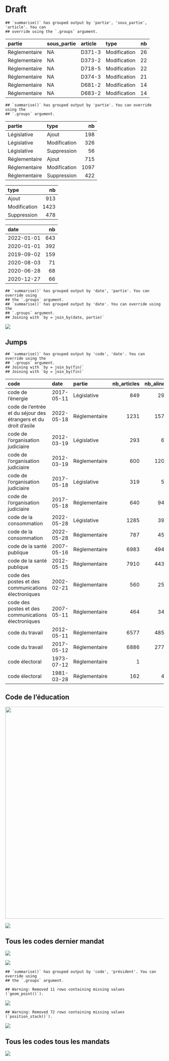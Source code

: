 Draft
================

    ## `summarise()` has grouped output by 'partie', 'sous_partie', 'article'. You can
    ## override using the `.groups` argument.

<table>
<thead>
<tr>
<th style="text-align:left;">
partie
</th>
<th style="text-align:left;">
sous_partie
</th>
<th style="text-align:left;">
article
</th>
<th style="text-align:left;">
type
</th>
<th style="text-align:right;">
nb
</th>
</tr>
</thead>
<tbody>
<tr>
<td style="text-align:left;">
Réglementaire
</td>
<td style="text-align:left;">
NA
</td>
<td style="text-align:left;">
D371-3
</td>
<td style="text-align:left;">
Modification
</td>
<td style="text-align:right;">
26
</td>
</tr>
<tr>
<td style="text-align:left;">
Réglementaire
</td>
<td style="text-align:left;">
NA
</td>
<td style="text-align:left;">
D373-2
</td>
<td style="text-align:left;">
Modification
</td>
<td style="text-align:right;">
22
</td>
</tr>
<tr>
<td style="text-align:left;">
Réglementaire
</td>
<td style="text-align:left;">
NA
</td>
<td style="text-align:left;">
D718-5
</td>
<td style="text-align:left;">
Modification
</td>
<td style="text-align:right;">
22
</td>
</tr>
<tr>
<td style="text-align:left;">
Réglementaire
</td>
<td style="text-align:left;">
NA
</td>
<td style="text-align:left;">
D374-3
</td>
<td style="text-align:left;">
Modification
</td>
<td style="text-align:right;">
21
</td>
</tr>
<tr>
<td style="text-align:left;">
Réglementaire
</td>
<td style="text-align:left;">
NA
</td>
<td style="text-align:left;">
D681-2
</td>
<td style="text-align:left;">
Modification
</td>
<td style="text-align:right;">
14
</td>
</tr>
<tr>
<td style="text-align:left;">
Réglementaire
</td>
<td style="text-align:left;">
NA
</td>
<td style="text-align:left;">
D683-2
</td>
<td style="text-align:left;">
Modification
</td>
<td style="text-align:right;">
14
</td>
</tr>
</tbody>
</table>

    ## `summarise()` has grouped output by 'partie'. You can override using the
    ## `.groups` argument.

<table>
<thead>
<tr>
<th style="text-align:left;">
partie
</th>
<th style="text-align:left;">
type
</th>
<th style="text-align:right;">
nb
</th>
</tr>
</thead>
<tbody>
<tr>
<td style="text-align:left;">
Législative
</td>
<td style="text-align:left;">
Ajout
</td>
<td style="text-align:right;">
198
</td>
</tr>
<tr>
<td style="text-align:left;">
Législative
</td>
<td style="text-align:left;">
Modification
</td>
<td style="text-align:right;">
326
</td>
</tr>
<tr>
<td style="text-align:left;">
Législative
</td>
<td style="text-align:left;">
Suppression
</td>
<td style="text-align:right;">
56
</td>
</tr>
<tr>
<td style="text-align:left;">
Réglementaire
</td>
<td style="text-align:left;">
Ajout
</td>
<td style="text-align:right;">
715
</td>
</tr>
<tr>
<td style="text-align:left;">
Réglementaire
</td>
<td style="text-align:left;">
Modification
</td>
<td style="text-align:right;">
1097
</td>
</tr>
<tr>
<td style="text-align:left;">
Réglementaire
</td>
<td style="text-align:left;">
Suppression
</td>
<td style="text-align:right;">
422
</td>
</tr>
</tbody>
</table>
<table>
<thead>
<tr>
<th style="text-align:left;">
type
</th>
<th style="text-align:right;">
nb
</th>
</tr>
</thead>
<tbody>
<tr>
<td style="text-align:left;">
Ajout
</td>
<td style="text-align:right;">
913
</td>
</tr>
<tr>
<td style="text-align:left;">
Modification
</td>
<td style="text-align:right;">
1423
</td>
</tr>
<tr>
<td style="text-align:left;">
Suppression
</td>
<td style="text-align:right;">
478
</td>
</tr>
</tbody>
</table>
<table>
<thead>
<tr>
<th style="text-align:left;">
date
</th>
<th style="text-align:right;">
nb
</th>
</tr>
</thead>
<tbody>
<tr>
<td style="text-align:left;">
2022-01-01
</td>
<td style="text-align:right;">
643
</td>
</tr>
<tr>
<td style="text-align:left;">
2020-01-01
</td>
<td style="text-align:right;">
392
</td>
</tr>
<tr>
<td style="text-align:left;">
2019-09-02
</td>
<td style="text-align:right;">
159
</td>
</tr>
<tr>
<td style="text-align:left;">
2020-08-03
</td>
<td style="text-align:right;">
71
</td>
</tr>
<tr>
<td style="text-align:left;">
2020-06-28
</td>
<td style="text-align:right;">
68
</td>
</tr>
<tr>
<td style="text-align:left;">
2020-12-27
</td>
<td style="text-align:right;">
66
</td>
</tr>
</tbody>
</table>

    ## `summarise()` has grouped output by 'date', 'partie'. You can override using
    ## the `.groups` argument.
    ## `summarise()` has grouped output by 'date'. You can override using the
    ## `.groups` argument.
    ## Joining with `by = join_by(date, partie)`

![](draft_files/figure-gfm/code-1.png)<!-- -->

## Jumps

    ## `summarise()` has grouped output by 'code', 'date'. You can override using the
    ## `.groups` argument.
    ## Joining with `by = join_by(fin)`
    ## Joining with `by = join_by(fin)`

<table>
<thead>
<tr>
<th style="text-align:left;">
code
</th>
<th style="text-align:left;">
date
</th>
<th style="text-align:left;">
partie
</th>
<th style="text-align:right;">
nb_articles
</th>
<th style="text-align:right;">
nb_alineas
</th>
<th style="text-align:right;">
nb_mots
</th>
<th style="text-align:right;">
nb_modifications
</th>
<th style="text-align:right;">
nb_ajouts
</th>
<th style="text-align:right;">
nb_suppressions
</th>
<th style="text-align:left;">
fin
</th>
<th style="text-align:left;">
président
</th>
<th style="text-align:right;">
nb_conservations
</th>
<th style="text-align:right;">
check
</th>
</tr>
</thead>
<tbody>
<tr>
<td style="text-align:left;">
code de l’énergie
</td>
<td style="text-align:left;">
2017-05-11
</td>
<td style="text-align:left;">
Législative
</td>
<td style="text-align:right;">
849
</td>
<td style="text-align:right;">
2974
</td>
<td style="text-align:right;">
119281
</td>
<td style="text-align:right;">
233
</td>
<td style="text-align:right;">
171
</td>
<td style="text-align:right;">
48
</td>
<td style="text-align:left;">
2017
</td>
<td style="text-align:left;">
Hollande
</td>
<td style="text-align:right;">
445
</td>
<td style="text-align:right;">
-1
</td>
</tr>
<tr>
<td style="text-align:left;">
code de l’entrée et du séjour des étrangers et du droit d’asile
</td>
<td style="text-align:left;">
2022-05-18
</td>
<td style="text-align:left;">
Réglementaire
</td>
<td style="text-align:right;">
1231
</td>
<td style="text-align:right;">
15768
</td>
<td style="text-align:right;">
388222
</td>
<td style="text-align:right;">
202
</td>
<td style="text-align:right;">
1028
</td>
<td style="text-align:right;">
592
</td>
<td style="text-align:left;">
2022
</td>
<td style="text-align:left;">
Macron
</td>
<td style="text-align:right;">
1
</td>
<td style="text-align:right;">
1
</td>
</tr>
<tr>
<td style="text-align:left;">
code de l’organisation judiciaire
</td>
<td style="text-align:left;">
2012-03-19
</td>
<td style="text-align:left;">
Législative
</td>
<td style="text-align:right;">
293
</td>
<td style="text-align:right;">
654
</td>
<td style="text-align:right;">
19770
</td>
<td style="text-align:right;">
45
</td>
<td style="text-align:right;">
24
</td>
<td style="text-align:right;">
110
</td>
<td style="text-align:left;">
2012
</td>
<td style="text-align:left;">
Sarkozy
</td>
<td style="text-align:right;">
224
</td>
<td style="text-align:right;">
1
</td>
</tr>
<tr>
<td style="text-align:left;">
code de l’organisation judiciaire
</td>
<td style="text-align:left;">
2012-03-19
</td>
<td style="text-align:left;">
Réglementaire
</td>
<td style="text-align:right;">
600
</td>
<td style="text-align:right;">
12070
</td>
<td style="text-align:right;">
141761
</td>
<td style="text-align:right;">
70
</td>
<td style="text-align:right;">
528
</td>
<td style="text-align:right;">
451
</td>
<td style="text-align:left;">
2012
</td>
<td style="text-align:left;">
Sarkozy
</td>
<td style="text-align:right;">
2
</td>
<td style="text-align:right;">
2
</td>
</tr>
<tr>
<td style="text-align:left;">
code de l’organisation judiciaire
</td>
<td style="text-align:left;">
2017-05-18
</td>
<td style="text-align:left;">
Législative
</td>
<td style="text-align:right;">
319
</td>
<td style="text-align:right;">
547
</td>
<td style="text-align:right;">
16166
</td>
<td style="text-align:right;">
27
</td>
<td style="text-align:right;">
32
</td>
<td style="text-align:right;">
5
</td>
<td style="text-align:left;">
2017
</td>
<td style="text-align:left;">
Hollande
</td>
<td style="text-align:right;">
260
</td>
<td style="text-align:right;">
-1
</td>
</tr>
<tr>
<td style="text-align:left;">
code de l’organisation judiciaire
</td>
<td style="text-align:left;">
2017-05-18
</td>
<td style="text-align:left;">
Réglementaire
</td>
<td style="text-align:right;">
640
</td>
<td style="text-align:right;">
9498
</td>
<td style="text-align:right;">
91814
</td>
<td style="text-align:right;">
101
</td>
<td style="text-align:right;">
48
</td>
<td style="text-align:right;">
6
</td>
<td style="text-align:left;">
2017
</td>
<td style="text-align:left;">
Hollande
</td>
<td style="text-align:right;">
491
</td>
<td style="text-align:right;">
-2
</td>
</tr>
<tr>
<td style="text-align:left;">
code de la consommation
</td>
<td style="text-align:left;">
2022-05-28
</td>
<td style="text-align:left;">
Législative
</td>
<td style="text-align:right;">
1285
</td>
<td style="text-align:right;">
3955
</td>
<td style="text-align:right;">
138384
</td>
<td style="text-align:right;">
275
</td>
<td style="text-align:right;">
179
</td>
<td style="text-align:right;">
46
</td>
<td style="text-align:left;">
2022
</td>
<td style="text-align:left;">
Macron
</td>
<td style="text-align:right;">
831
</td>
<td style="text-align:right;">
1
</td>
</tr>
<tr>
<td style="text-align:left;">
code de la consommation
</td>
<td style="text-align:left;">
2022-05-28
</td>
<td style="text-align:left;">
Réglementaire
</td>
<td style="text-align:right;">
787
</td>
<td style="text-align:right;">
4519
</td>
<td style="text-align:right;">
109963
</td>
<td style="text-align:right;">
167
</td>
<td style="text-align:right;">
104
</td>
<td style="text-align:right;">
47
</td>
<td style="text-align:left;">
2022
</td>
<td style="text-align:left;">
Macron
</td>
<td style="text-align:right;">
516
</td>
<td style="text-align:right;">
1
</td>
</tr>
<tr>
<td style="text-align:left;">
code de la santé publique
</td>
<td style="text-align:left;">
2007-05-16
</td>
<td style="text-align:left;">
Réglementaire
</td>
<td style="text-align:right;">
6983
</td>
<td style="text-align:right;">
49458
</td>
<td style="text-align:right;">
1544200
</td>
<td style="text-align:right;">
72
</td>
<td style="text-align:right;">
6780
</td>
<td style="text-align:right;">
2483
</td>
<td style="text-align:left;">
2007
</td>
<td style="text-align:left;">
Chirac 2
</td>
<td style="text-align:right;">
131
</td>
<td style="text-align:right;">
1
</td>
</tr>
<tr>
<td style="text-align:left;">
code de la santé publique
</td>
<td style="text-align:left;">
2012-05-15
</td>
<td style="text-align:left;">
Réglementaire
</td>
<td style="text-align:right;">
7910
</td>
<td style="text-align:right;">
44340
</td>
<td style="text-align:right;">
1144912
</td>
<td style="text-align:right;">
2442
</td>
<td style="text-align:right;">
2107
</td>
<td style="text-align:right;">
1179
</td>
<td style="text-align:left;">
2012
</td>
<td style="text-align:left;">
Sarkozy
</td>
<td style="text-align:right;">
3361
</td>
<td style="text-align:right;">
-1
</td>
</tr>
<tr>
<td style="text-align:left;">
code des postes et des communications électroniques
</td>
<td style="text-align:left;">
2002-02-21
</td>
<td style="text-align:left;">
Réglementaire
</td>
<td style="text-align:right;">
560
</td>
<td style="text-align:right;">
2587
</td>
<td style="text-align:right;">
80153
</td>
<td style="text-align:right;">
86
</td>
<td style="text-align:right;">
151
</td>
<td style="text-align:right;">
153
</td>
<td style="text-align:left;">
2002
</td>
<td style="text-align:left;">
Chirac
</td>
<td style="text-align:right;">
323
</td>
<td style="text-align:right;">
1
</td>
</tr>
<tr>
<td style="text-align:left;">
code des postes et des communications électroniques
</td>
<td style="text-align:left;">
2007-05-11
</td>
<td style="text-align:left;">
Réglementaire
</td>
<td style="text-align:right;">
464
</td>
<td style="text-align:right;">
3495
</td>
<td style="text-align:right;">
120501
</td>
<td style="text-align:right;">
133
</td>
<td style="text-align:right;">
219
</td>
<td style="text-align:right;">
314
</td>
<td style="text-align:left;">
2007
</td>
<td style="text-align:left;">
Chirac 2
</td>
<td style="text-align:right;">
112
</td>
<td style="text-align:right;">
-1
</td>
</tr>
<tr>
<td style="text-align:left;">
code du travail
</td>
<td style="text-align:left;">
2012-05-11
</td>
<td style="text-align:left;">
Réglementaire
</td>
<td style="text-align:right;">
6577
</td>
<td style="text-align:right;">
48574
</td>
<td style="text-align:right;">
1409811
</td>
<td style="text-align:right;">
18
</td>
<td style="text-align:right;">
6468
</td>
<td style="text-align:right;">
3361
</td>
<td style="text-align:left;">
2012
</td>
<td style="text-align:left;">
Sarkozy
</td>
<td style="text-align:right;">
91
</td>
<td style="text-align:right;">
1
</td>
</tr>
<tr>
<td style="text-align:left;">
code du travail
</td>
<td style="text-align:left;">
2017-05-12
</td>
<td style="text-align:left;">
Réglementaire
</td>
<td style="text-align:right;">
6886
</td>
<td style="text-align:right;">
27726
</td>
<td style="text-align:right;">
684251
</td>
<td style="text-align:right;">
1297
</td>
<td style="text-align:right;">
1170
</td>
<td style="text-align:right;">
860
</td>
<td style="text-align:left;">
2017
</td>
<td style="text-align:left;">
Hollande
</td>
<td style="text-align:right;">
4419
</td>
<td style="text-align:right;">
-1
</td>
</tr>
<tr>
<td style="text-align:left;">
code électoral
</td>
<td style="text-align:left;">
1973-07-12
</td>
<td style="text-align:left;">
Réglementaire
</td>
<td style="text-align:right;">
1
</td>
<td style="text-align:right;">
2
</td>
<td style="text-align:right;">
82
</td>
<td style="text-align:right;">
0
</td>
<td style="text-align:right;">
0
</td>
<td style="text-align:right;">
1
</td>
<td style="text-align:left;">
1973
</td>
<td style="text-align:left;">
Pompidou
</td>
<td style="text-align:right;">
1
</td>
<td style="text-align:right;">
1
</td>
</tr>
<tr>
<td style="text-align:left;">
code électoral
</td>
<td style="text-align:left;">
1981-03-28
</td>
<td style="text-align:left;">
Réglementaire
</td>
<td style="text-align:right;">
162
</td>
<td style="text-align:right;">
424
</td>
<td style="text-align:right;">
13987
</td>
<td style="text-align:right;">
0
</td>
<td style="text-align:right;">
162
</td>
<td style="text-align:right;">
0
</td>
<td style="text-align:left;">
1981
</td>
<td style="text-align:left;">
Giscard
</td>
<td style="text-align:right;">
0
</td>
<td style="text-align:right;">
-1
</td>
</tr>
</tbody>
</table>

## Code de l’éducation

<img src="draft_files/figure-gfm/education-1.png" width="672" />

![](draft_files/figure-gfm/education.facet-1.png)<!-- -->

## Tous les codes dernier mandat

![](draft_files/figure-gfm/touscodes-1.png)<!-- -->

![](draft_files/figure-gfm/touscodes.ratio-1.png)<!-- -->

    ## `summarise()` has grouped output by 'code', 'président'. You can override using
    ## the `.groups` argument.

    ## Warning: Removed 11 rows containing missing values (`geom_point()`).

![](draft_files/figure-gfm/touscodes.ratio.2-1.png)<!-- -->

    ## Warning: Removed 72 rows containing missing values (`position_stack()`).

![](draft_files/figure-gfm/touscodes.ratio.3-1.png)<!-- -->

## Tous les codes tous les mandats

![](draft_files/figure-gfm/tous.data-1.png)<!-- -->
